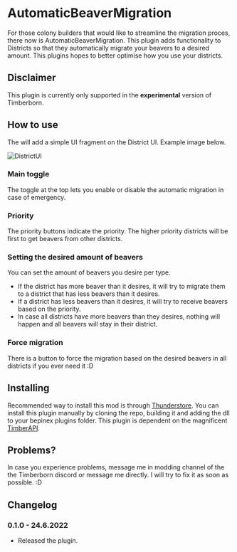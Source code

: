 # AutomaticBeaverMigration
For those colony builders that would like to streamline the migration proces, there now is AutomaticBeaverMigration.
This plugin adds functionality to Districts so that they automatically migrate your beavers to a desired amount. This plugins hopes to better optimise how you use your districts.

## Disclaimer
This plugin is currently only supported in the **experimental** version of Timberborn.

## How to use
The will add a simple UI fragment on the District UI. Example image below.

![DistrictUI](./attachments/DistrictCenterUI.png)

### Main toggle
The toggle at the top lets you enable or disable the automatic migration in case of emergency.

### Priority
The priority buttons indicate the priority. The higher priority districts will be first to get beavers from other districts.

### Setting the desired amount of beavers
You can set the amount of beavers you desire per type.
* If the district has more beaver than it desires, it will try to migrate them to a district that has less beavers than it desires.
* If a district has less beavers than it desires, it will try to receive beavers based on the priority.
* In case all districts have more beavers than they desires, nothing will happen and all beavers will stay in their district.

### Force migration
There is a button to force the migration based on the desired beavers in all districts if you ever need it :D

## Installing
Recommended way to install this mod is through [Thunderstore](https://timberborn.thunderstore.io/). You can install this plugin manually by cloning the repo, building it
and adding the dll to your bepinex plugins folder. This plugin is dependent on the magnificent [TimberAPI](https://github.com/Timberborn-Modding-Central/TimberAPI).

## Problems?
In case you experience problems, message me in modding channel of the the Timberborn discord or message me directly. I will try to fix it as soon as possible. :D

## Changelog

### 0.1.0 - 24.6.2022
- Released the plugin.